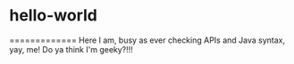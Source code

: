 # hello-world
=============
Here I am, busy as ever checking APIs and Java syntax, yay, me!
Do ya think I'm geeky?!!!
